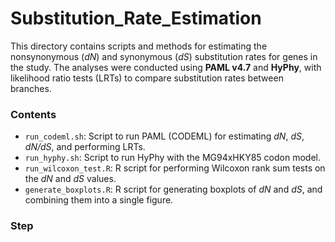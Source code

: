 # Substitution_Rate_Estimation

This directory contains scripts and methods for estimating the nonsynonymous (*dN*) and synonymous (*dS*) substitution rates for genes in the study. The analyses were conducted using **PAML v4.7** and **HyPhy**, with likelihood ratio tests (LRTs) to compare substitution rates between branches.

### Contents
- ```run_codeml.sh```: Script to run PAML (CODEML) for estimating *dN*, *dS*, *dN/dS*, and performing LRTs.
- ```run_hyphy.sh```: Script to run HyPhy with the MG94xHKY85 codon model.
- ```run_wilcoxon_test.R```: R script for performing Wilcoxon rank sum tests on the *dN* and *dS* values.
- ```generate_boxplots.R```: R script for generating boxplots of *dN* and *dS*, and combining them into a single figure.

### Step
